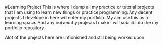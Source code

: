 #Learning Project
This is where I dump all my practice or tutorial projects that I am using to learn new things or practice programming. Any decent projects I develope in here will enter my portfolio. My aim use this as a learning space. And any notweothy projects I make I will submit into the my portfolio repository. 

Alot of the projects here are unfionished and still being worked upon
